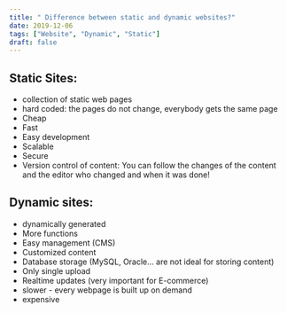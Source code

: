 ```yaml
---
title: " Difference between static and dynamic websites?"
date: 2019-12-06
tags: ["Website", "Dynamic", "Static"]
draft: false
---
```


## Static Sites:
* collection of static web pages
* hard coded: the pages do not change, everybody gets the same page
* Cheap
* Fast
* Easy development
* Scalable
* Secure
* Version control of content: You can follow the changes of the content and the editor who changed and when it was done!

## Dynamic sites:
* dynamically generated
* More functions
* Easy management (CMS)
* Customized content
* Database storage (MySQL, Oracle… are not ideal for storing content)
* Only single upload
* Realtime updates (very important for E-commerce)
* slower - every webpage is built up on demand
* expensive
